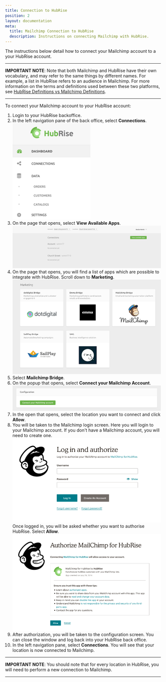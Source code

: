 ```yaml
---
title: Connection to HubRise
position: 2
layout: documentation
meta:
  title: Mailchimp Connection to HubRise
  description: Instructions on connecting Mailchimp with HubRise.
---
```


The instructions below detail how to connect your Mailchimp account to a your HubRise account. 

---

**IMPORTANT NOTE**: Note that both Mailchimp and HubRise have their own vocabulary, and may refer to the same things by different names. For example, a list in HubRise refers to an audience in Mailchimp. For more information on the terms and definitions used between these two platforms, see [HubRise Definitions vs Mailchimp Definitions](/apps/mailchimp/mailchimp-terms).

---

To connect your Mailchimp account to your HubRise account:

1. Login to your HubRise backoffice.
1. In the left navigation pane of the back office, select **Connections**.
![Navigation Pane](../images/hubrise_connection.png)
1. On the page that opens, select **View Available Apps**.
![HubRise Connections](../images/hubrise-connections.png)
1. On the page that opens, you will find a list of apps which are possible to integrate with HubRise. Scroll down to **Marketing**.
![Available Apps](../images/available-apps.png)
1.  Select **Mailchimp Bridge**.
1. On the popup that opens, select **Connect your Mailchimp Account**.
![Connect Mailchimp](../images/connect-mailchimp.png)
1. In the open that opens, select the location you want to connect and click **Allow**.
1. You will be taken to the Mailchimp login screen. Here you will login to your Mailchimp account. If you don't have a Mailchimp account, you will need to create one.
![Mailchimp Login](../images/mailchimp-login.png)
Once logged in, you will be asked whether you want to authorise HubRise. Select **Allow**.
![Authorise HubRise](../images/mailchimp-authorize.png)
1. After authorization, you will be taken to the configuration screen. You can close the window and log back into your HubRise back office.
1. In the left navigation pane, select **Connections**. You will see that your location is now connected to Mailchimp.

---

**IMPORTANT NOTE**: You should note that for every location in HubRise, you will need to perform a new connection to Mailchimp. 

---